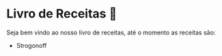 # Livro de Receitas :tomato:



Seja bem vindo ao nosso livro de receitas, até o momento as receitas são:

- Strogonoff
